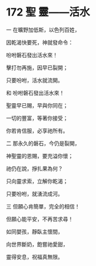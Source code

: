 # 172 聖 靈——活水

一 在曠野加低斯，以色列百姓，

因乾渴快要死，神就發命令：

吩咐磐石發出活水來！

擊打勿再施，因早已裂開；

只要吩咐，活水就流開。

和 吩咐磐石發出活水來！

聖靈早已賜，早與你同在；

一切的豐富，等著你接受；

你若肯信服，必享祂所有。

二 那永久的磐石，今仍是裂開，

神聖靈的恩賜，要充溢你懷；

祂仍在說，掙扎果為何？

只向靈求索，立解你乾渴；

只要吩咐，就湧流成河。

三 但願心肯簡單，完全的相信！

但願心能平安，不再苦求尋！

如同嬰孩，靜臥主懷間，

向世界斷奶，飽嘗祂愛甜，

靈得安息，祝福真無限。

